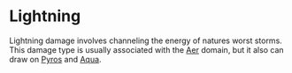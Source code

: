 # Lightning

Lightning damage involves channeling the energy of natures worst storms. This damage type is usually associated with the [Aer](../Magic/Spells/Spell%20Domains/Air.md) domain, but it also can draw on [Pyros](../Magic/Spells/Spell%20Domains/Fire.md) and [Aqua](../Magic/Spells/Spell%20Domains/Water.md).
